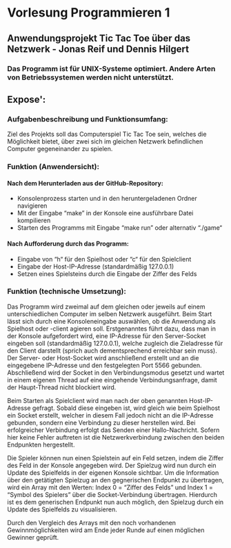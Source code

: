 # Vorlesung Programmieren 1
## Anwendungsprojekt Tic Tac Toe über das Netzwerk - Jonas Reif und Dennis Hilgert

### Das Programm ist für UNIX-Systeme optimiert. Andere Arten von Betriebssystemen werden nicht unterstützt.

## Expose':

### Aufgabenbeschreibung und Funktionsumfang:
Ziel des Projekts soll das Computerspiel Tic Tac Toe sein, welches die Möglichkeit bietet, über zwei sich im gleichen Netzwerk befindlichen Computer gegeneinander zu spielen. 

### Funktion (Anwendersicht):
#### Nach dem Herunterladen aus der GitHub-Repository:
- Konsolenprozess starten und in den heruntergeladenen Ordner navigieren
- Mit der Eingabe “make” in der Konsole eine ausführbare Datei kompilieren
- Starten des Programms mit Eingabe “make run” oder alternativ “./game“

#### Nach Aufforderung durch das Programm: 
- Eingabe von “h“ für den Spielhost oder “c“ für den Spielclient
- Eingabe der Host-IP-Adresse (standardmäßig 127.0.0.1)
- Setzen eines Spielsteins durch die Eingabe der Ziffer des Felds

### Funktion (technische Umsetzung):
Das Programm wird zweimal auf dem gleichen oder jeweils auf einem unterschiedlichen Computer im selben Netzwerk ausgeführt. Beim Start lässt sich durch eine Konsoleneingabe auswählen, ob die Anwendung als Spielhost oder -client agieren soll. Erstgenanntes führt dazu, dass man in der Konsole aufgefordert wird, eine IP-Adresse für den Server-Socket eingeben soll (standardmäßig 127.0.0.1), welche zugleich die Zieladresse für den Client darstellt (sprich auch dementsprechend erreichbar sein muss). Der Server- oder Host-Socket wird anschließend erstellt und an die eingegebene IP-Adresse und den festgelegten Port 5566 gebunden. Abschließend wird der Socket in den Verbindungsmodus gesetzt und wartet in einem eigenen Thread auf eine eingehende Verbindungsanfrage, damit der Haupt-Thread nicht blockiert wird.

Beim Starten als Spielclient wird man nach der oben genannten Host-IP-Adresse gefragt. Sobald diese eingeben ist, wird gleich wie beim Spielhost ein Socket erstellt, welcher in diesem Fall jedoch nicht an die IP-Adresse gebunden, sondern eine Verbindung zu dieser herstellen wird. Bei erfolgreicher Verbindung erfolgt das Senden einer Hallo-Nachricht. Sofern hier keine Fehler auftreten ist die Netzwerkverbindung zwischen den beiden Endpunkten hergestellt.

Die Spieler können nun einen Spielstein auf ein Feld setzen, indem die Ziffer des Feld in der Konsole angegeben wird. Der Spielzug wird nun durch ein Update des Spielfelds in der eigenen Konsole sichtbar. Um die Information über den getätigten Spielzug an den gegnerischen Endpunkt zu übertragen, wird ein Array mit den Werten: Index 0 = “Ziffer des Felds” und Index 1 = “Symbol des Spielers” über die Socket-Verbindung übertragen. Hierdurch ist es dem generischen Endpunkt nun auch möglich, den Spielzug durch ein Update des Spielfelds zu visualisieren.

Durch den Vergleich des Arrays mit den noch vorhandenen Gewinnmöglichkeiten wird am Ende jeder Runde auf einen möglichen Gewinner geprüft.